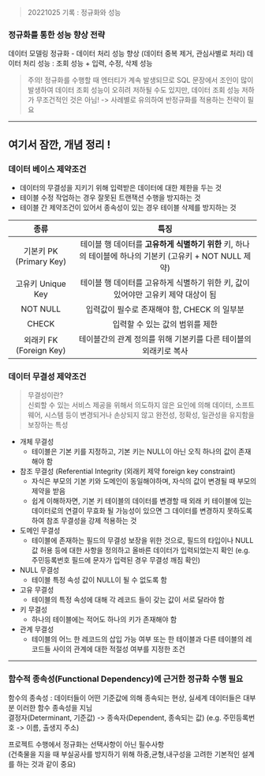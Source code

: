 > 20221025 기록 : 정규화와 성능

### 정규화를 통한 성능 향상 전략

데이터 모델링 정규화 - 데이터 처리 성능 향상 (데이터 중복 제거, 관심사별로 처리)
데이터 처리 성능 : 조회 성능 + 입력, 수정, 삭제 성능

> 주의!
> 정규화를 수행할 때 엔터티가 계속 발생되므로 SQL 문장에서 조인이 많이 발생하여 데이터 조회 성능이 오히려 저하될 수도 있지만, 데이터 조회 성능 저하가 무조건적인 것은 아님!
> -> 사례별로 유의하여 반정규화를 적용하는 전략이 필요

---

## 여기서 잠깐, 개념 정리 !

### 데이터 베이스 제약조건

- 데이터의 무결성을 지키기 위해 입력받은 데이터에 대한 제한을 두는 것
- 테이블 수정 작업하는 경우 잘못된 트랜잭션 수행을 방지하는 것
- 테이블 간 제약조건이 있어서 종속성이 있는 경우 테이블 삭제를 방지하는 것

|          종류           |                                                   특징                                                   |
| :---------------------: | :------------------------------------------------------------------------------------------------------: |
| 기본키 PK (Primary Key) | 테이블 행 데이터를 **고유하게 식별하기 위한** 키, 하나의 테이블에 하나의 기본키 (고유키 + NOT NULL 제약) |
|    고유키 Unique Key    |            테이블 행 데이터를 고유하게 식별하기 위한 키, 값이 있어야만 고유키 제약 대상이 됨             |
|        NOT NULL         |                               입력값이 필수로 존재해야 함, CHECK 의 일부분                               |
|          CHECK          |                                     입력할 수 있는 값의 범위를 제한                                      |
| 외래키 FK (Foreign Key) |                     테이블간의 관계 정의를 위해 기본키를 다른 테이블의 외래키로 복사                     |

### 데이터 무결성 제약조건

> 무결성이란?  
> 신뢰할 수 있는 서비스 제공을 위해서 의도하지 않은 요인에 의해 데이터, 소프트웨어, 시스템 등이 변경되거나 손상되지 않고 완전성, 정확성, 일관성을 유지함을 보장하는 특성

- 개체 무결성
  - 테이블은 기본 키를 지정하고, 기본 키는 NULL이 아닌 오직 하나의 값이 존재해야 함
- 참조 무결성 (Referential Integrity (외래키 제약 foreign key constraint)
  - 자식은 부모의 기본 키와 도메인이 동일해야하며, 자식의 값이 변경될 때 부모의 제약을 받음
  - 쉽게 이해하자면, 기본 키 테이블의 데이터를 변경할 때 외래 키 테이블에 있는 데이터로의 연결이 무효화 될 가능성이 있으면 그 데이터를 변경하지 못하도록 하여 참조 무결성을 강제 적용하는 것
- 도메인 무결성
  - 테이블에 존재하는 필드의 무결성 보장을 위한 것으로, 필드의 타입이나 NULL 값 허용 등에 대한 사항을 정의하고 올바른 데이터가 입력되었는지 확인 (e.g. 주민등록번호 필드에 문자가 입력된 경우 무결성 깨짐 확인)
- NULL 무결성
  - 테이블 특정 속성 값이 NULL이 될 수 없도록 함
- 고유 무결성
  - 테이블의 특정 속성에 대해 각 레코드 들이 갖는 값이 서로 달라야 함
- 키 무결성
  - 하나의 테이블에는 적어도 하나의 키가 존재해야 함
- 관계 무결성
  - 테이블의 어느 한 레코드의 삽입 가능 여부 또는 한 테이블과 다른 테이블의 레코드들 사이의 관계에 대한 적절성 여부를 지정한 조건

---

### 함수적 종속성(Functional Dependency)에 근거한 정규화 수행 필요

함수의 종속성 : 데이터들이 어떤 기준값에 의해 종속되는 현상, 실세계 데이터들은 대부분 이러한 함수 종속성을 지님  
결정자(Determinant, 기준값) -> 종속자(Dependent, 종속되는 값)
(e.g. 주민등록번호 -> 이름, 출생지 주소)

프로젝트 수행에서 정규화는 선택사항이 아닌 필수사항  
(건축물을 지을 때 부실공사를 방지하기 위해 하중,균형,내구성을 고려한 기본적인 설계를 하는 것과 같이 중요)
